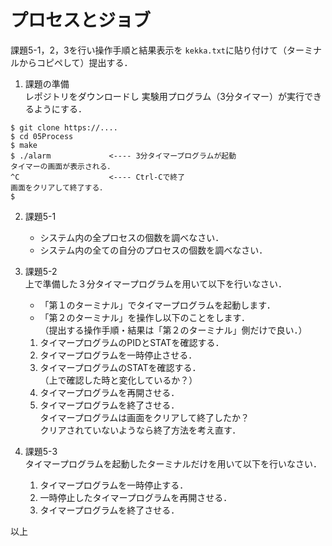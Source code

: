 # プロセスとジョブ

課題5-1，2，3を行い操作手順と結果表示を
`kekka.txt`に貼り付けて（ターミナルからコピペして）提出する．

1. 課題の準備<br>
レポジトリをダウンロードし
実験用プログラム（3分タイマー）が実行できるようにする．
```
$ git clone https://....
$ cd 05Process
$ make
$ ./alarm             <---- 3分タイマープログラムが起動
タイマーの画面が表示される．
^C                    <---- Ctrl-Cで終了
画面をクリアして終了する．
$
```

2. 課題5-1

    - システム内の全プロセスの個数を調べなさい．
    - システム内の全ての自分のプロセスの個数を調べなさい．

3. 課題5-2<br>
上で準備した３分タイマープログラムを用いて以下を行いなさい．<br>
    - 「第１のターミナル」でタイマープログラムを起動します．<br>
    - 「第２のターミナル」を操作し以下のことをします．<br>
   （提出する操作手順・結果は「第２のターミナル」側だけで良い．）
  
    1. タイマープログラムのPIDとSTATを確認する．
    2. タイマープログラムを一時停止させる．
    3. タイマープログラムのSTATを確認する．<br>
     （上で確認した時と変化しているか？）
    4. タイマープログラムを再開させる．
    5. タイマープログラムを終了させる．<br>
      タイマープログラムは画面をクリアして終了したか？<br>
      クリアされていないようなら終了方法を考え直す．

4. 課題5-3<br>
タイマープログラムを起動したターミナルだけを用いて以下を行いなさい．<br>

    1. タイマープログラムを一時停止する．
    2. 一時停止したタイマープログラムを再開させる．
    3. タイマープログラムを終了させる．

以上

